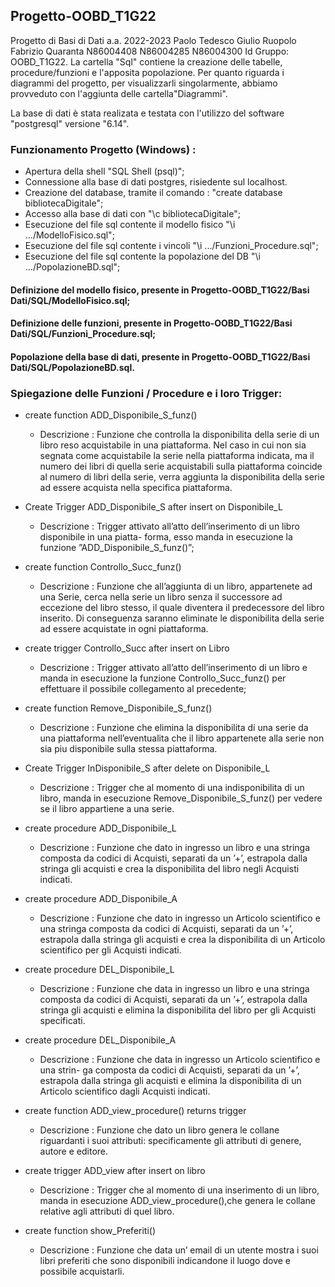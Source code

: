 ## Progetto-OOBD_T1G22
Progetto di Basi di Dati a.a. 2022-2023 Paolo Tedesco Giulio Ruopolo Fabrizio Quaranta N86004408 N86004285 N86004300 Id Gruppo: OOBD_T1G22.
La cartella "Sql" contiene la creazione delle tabelle, procedure/funzioni e l'apposita popolazione.
Per quanto riguarda i diagrammi del progetto, per visualizzarli singolarmente, abbiamo provveduto con l'aggiunta delle cartella"Diagrammi".

La base di dati è stata realizata e testata con l'utilizzo del software "postgresql" versione "6.14".
### Funzionamento Progetto (Windows) :
- Apertura della shell "SQL Shell (psql)";
- Connessione alla base di dati postgres, risiedente sul localhost.
- Creazione del database, tramite il comando : "create database bibliotecaDigitale";
- Accesso alla base di dati con "\c bibliotecaDigitale";
- Esecuzione del file sql contente il modello fisico "\i .../ModelloFisico.sql";
- Esecuzione del file sql contente i vincoli "\i .../Funzioni_Procedure.sql";
- Esecuzione del file sql contente la popolazione del DB "\i .../PopolazioneBD.sql";


#### Definizione del modello fisico, presente in Progetto-OOBD_T1G22/Basi Dati/SQL/ModelloFisico.sql;
#### Definizione delle funzioni, presente in Progetto-OOBD_T1G22/Basi Dati/SQL/Funzioni_Procedure.sql;
#### Popolazione della base di dati, presente in Progetto-OOBD_T1G22/Basi Dati/SQL/PopolazioneBD.sql.
### Spiegazione delle Funzioni / Procedure e i loro Trigger: 

- create function ADD_Disponibile_S_funz()
  - Descrizione :
Funzione che controlla la disponibilita della serie di un libro reso acquistabile
in una piattaforma.
Nel caso in cui non sia segnata come acquistabile la serie nella piattaforma
indicata, ma il numero dei libri di quella serie acquistabili sulla piattaforma
coincide al numero di libri della serie, verra aggiunta la disponibilita della serie
ad essere acquista nella specifica piattaforma.

- Create Trigger ADD_Disponibile_S after insert on Disponibile_L
  - Descrizione :
Trigger attivato all’atto dell’inserimento di un libro disponibile in una piatta-
forma, esso manda in esecuzione la funzione ”ADD_Disponibile_S_funz()”;

- create function Controllo_Succ_funz() 
  - Descrizione :
Funzione che all’aggiunta di un libro, appartenete ad una Serie, cerca nella serie
un libro senza il successore ad eccezione del libro stesso, il quale diventera il
predecessore del libro inserito. Di conseguenza saranno eliminate le disponibilita
della serie ad essere acquistate in ogni piattaforma.

- create trigger Controllo_Succ after insert on Libro
  - Descrizione :
Trigger attivato all’atto dell’inserimento di un libro e manda in esecuzione la
funzione Controllo_Succ_funz() per effettuare il possibile collegamento al precedente;

- create function Remove_Disponibile_S_funz() 
  - Descrizione : Funzione che elimina la disponibilita di una serie da una piattaforma 
  nell’eventualita che il libro appartenete alla serie non sia piu disponibile
  sulla stessa piattaforma.

- Create Trigger InDisponibile_S after delete on Disponibile_L
  - Descrizione : Trigger che al momento di una indisponibilita di un libro, manda
in esecuzione Remove_Disponibile_S_funz() per vedere se il libro appartiene a
una serie.

- create procedure ADD_Disponibile_L
  - Descrizione : Funzione che dato in ingresso un libro e una stringa composta
da codici di Acquisti, separati da un ’+’, estrapola dalla stringa gli acquisti e
crea la disponibilita del libro negli Acquisti indicati.

- create procedure ADD_Disponibile_A
  - Descrizione : Funzione che dato in ingresso un Articolo scientifico e una stringa
composta da codici di Acquisti, separati da un ’+’, estrapola dalla stringa gli
acquisti e crea la disponibilita di un Articolo scientifico per gli Acquisti indicati.

- create procedure DEL_Disponibile_L
  - Descrizione : 
Funzione che data in ingresso un libro e una stringa composta
da codici di Acquisti, separati da un ’+’, estrapola dalla stringa gli acquisti e
elimina la disponibilita del libro per gli Acquisti specificati.

- create procedure DEL_Disponibile_A
  - Descrizione : Funzione che data in ingresso un Articolo scientifico e una strin-
ga composta da codici di Acquisti, separati da un ’+’, estrapola dalla stringa
gli acquisti e elimina la disponibilita di un Articolo scientifico dagli Acquisti
indicati.

- create function ADD_view_procedure() returns trigger 
  - Descrizione : Funzione che dato un libro genera le collane riguardanti i suoi
attributi: specificamente gli attributi di genere, autore e editore.

- create trigger ADD_view after insert on libro
  - Descrizione : Trigger che al momento di una inserimento di un libro, manda
in esecuzione ADD_view_procedure(),che genera le collane relative agli attributi
di quel libro.

- create function show_Preferiti()
  - Descrizione : Funzione che data un’ email di un utente mostra i suoi libri
preferiti che sono disponibili indicandone il luogo dove e possibile acquistarli.
